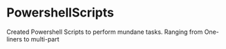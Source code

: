 # PowershellScripts
Created Powershell Scripts to perform mundane tasks. Ranging from One-liners to multi-part
